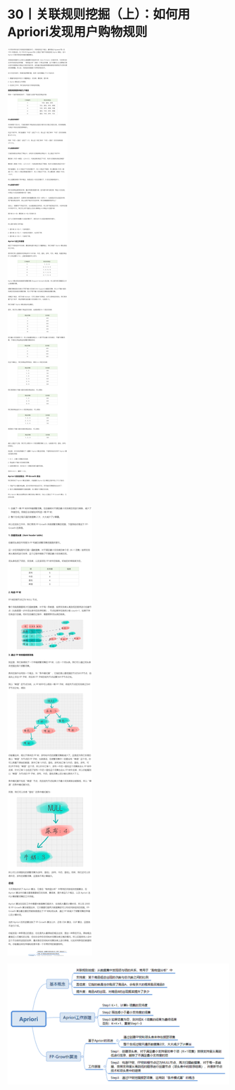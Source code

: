 # 30丨关联规则挖掘（上）：如何用Apriori发现用户购物规则

![image-20210527155929705](img/30关联规则挖掘（上）：如何用Apriori发现用户购物规则/image-20210527155929705.png)

![image-20210527160013104](img/30关联规则挖掘（上）：如何用Apriori发现用户购物规则/image-20210527160013104.png)

![img](img/30关联规则挖掘（上）：如何用Apriori发现用户购物规则/c7aee3b17269139ed3d5a6b82cc56735.png)














